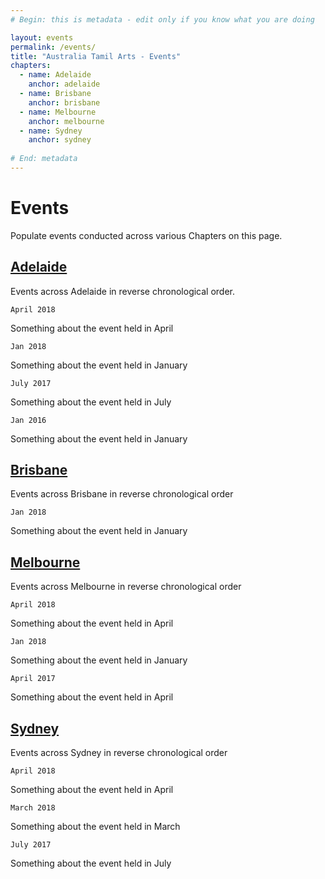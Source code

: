 ```yaml
---
# Begin: this is metadata - edit only if you know what you are doing

layout: events
permalink: /events/
title: "Australia Tamil Arts - Events"
chapters:
  - name: Adelaide
    anchor: adelaide
  - name: Brisbane
    anchor: brisbane
  - name: Melbourne
    anchor: melbourne
  - name: Sydney
    anchor: sydney
    
# End: metadata
---
```


# Events

Populate events conducted across various Chapters on this page.

## [Adelaide](#adelaide)

Events across Adelaide in reverse chronological order.

```April 2018```

  Something about the event held in April
  
```Jan 2018```

  Something about the event held in January
  
```July 2017```

  Something about the event held in July

```Jan 2016```

  Something about the event held in January
  
## [Brisbane](#brisbane)

Events across Brisbane in reverse chronological order

```Jan 2018```

  Something about the event held in January

## [Melbourne](#melbourne)

Events across Melbourne in reverse chronological order

```April 2018```

  Something about the event held in April

```Jan 2018```

  Something about the event held in January

```April 2017```

  Something about the event held in April

## [Sydney](#sydney)

Events across Sydney in reverse chronological order

```April 2018```

  Something about the event held in April
  
```March 2018```

  Something about the event held in March
  
```July 2017```

  Something about the event held in July
  